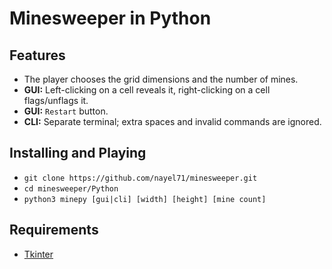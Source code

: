 # Minesweeper in Python

## Features
- The player chooses the grid dimensions and the number of mines.
- **GUI:** Left-clicking on a cell reveals it, right-clicking on a cell flags/unflags it. 
- **GUI:** `Restart` button.
- **CLI:** Separate terminal; extra spaces and invalid commands are ignored.

## Installing and Playing
- `git clone https://github.com/nayel71/minesweeper.git`
- `cd minesweeper/Python`
- `python3 minepy [gui|cli] [width] [height] [mine count]`

## Requirements
- [Tkinter](https://docs.python.org/3/library/tkinter.html)

